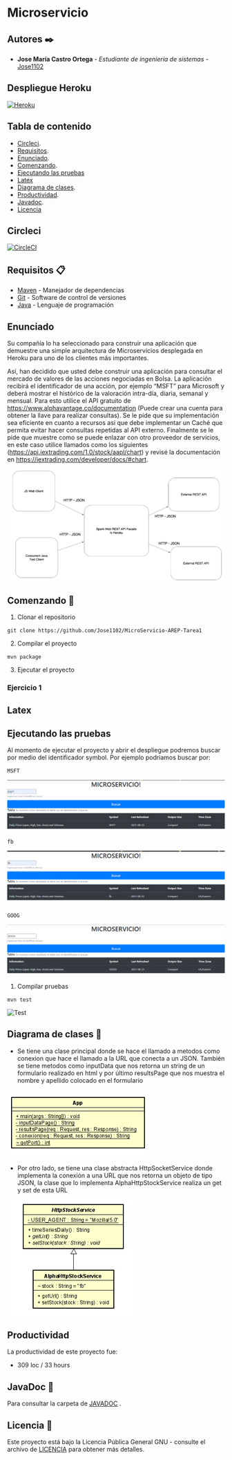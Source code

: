 # Microservicio

## Autores ✒️

* **Jose María Castro Ortega** - *Estudiante de ingeniería de sistemas* - [Jose1102](https://github.com/Jose1102)

## Despliegue Heroku 


[![Heroku](https://www.herokucdn.com/deploy/button.png)](https://microservicio-tarea1.herokuapp.com/)


## Tabla de contenido

- [Circleci](#circleci).
- [Requisitos](#requisitos-).
- [Enunciado](#enunciado).
- [Comenzando](#comenzando-).
- [Ejecutando las pruebas](#ejecutando-las-pruebas)
- [Latex](#latex)
- [Diagrama de clases](#diagrama-de-clases-).
- [Productividad](#productividad).
- [Javadoc](#javaDoc-).
- [Licencia](#licencia-)

## Circleci

[![CircleCI](https://circleci.com/gh/circleci/circleci-docs.svg?style=svg)](https://app.circleci.com/pipelines/github/Jose1102/MicroServicio-AREP-Tarea1)

## Requisitos 📋
* [Maven](https://maven.apache.org/) - Manejador de dependencias
* [Git](https://git-scm.com/) - Software de control de versiones
* [Java](https://www.oracle.com/java/) - Lenguaje de programación

## Enunciado


Su compañía lo ha seleccionado para construir una aplicación que demuestre una simple arquitectura de Microservicios desplegada en Heroku para uno de los clientes más importantes.

Así, han decidido que usted debe construir una aplicación para consultar el mercado de valores de las acciones negociadas en Bolsa.  La aplicación recibirá el identificador de una acción, por ejemplo “MSFT” para Microsoft  y deberá mostrar el histórico de la valoración intra-día, diaria, semanal y mensual. Para esto utilice el API gratuito de https://www.alphavantage.co/documentation (Puede crear una cuenta para obtener la llave para realizar consultas). Se le pide que su implementación sea eficiente en cuanto a recursos así que debe implementar un Caché que permita evitar hacer consultas repetidas al API externo. Finalmente se le pide que muestre como se puede enlazar con otro proveedor de servicios, en este caso utilice llamados como los siguientes (https://api.iextrading.com/1.0/stock/aapl/chart) y revisé la documentación en  https://iextrading.com/developer/docs/#chart.


![Contexto](https://github.com/Jose1102/MicroServicio-AREP-Tarea1/blob/master/images/contexto.PNG)


## Comenzando 🚀
1. Clonar el repositorio
```
git clone https://github.com/Jose1102/MicroServicio-AREP-Tarea1
```

2. Compilar el proyecto

```
mvn package
```

3. Ejecutar el proyecto 

### Ejercicio 1


## Latex


## Ejecutando las pruebas

Al momento de ejecutar el proyecto y abrir el despliegue podremos buscar por medio del identificador symbol. Por ejemplo podriamos buscar por:

```
MSFT
```
![MSFT](https://github.com/Jose1102/MicroServicio-AREP-Tarea1/blob/master/images/msft.PNG)

```
fb
```
![fb](https://github.com/Jose1102/MicroServicio-AREP-Tarea1/blob/master/images/fb.PNG)

```
GOOG
```
![fb](https://github.com/Jose1102/MicroServicio-AREP-Tarea1/blob/master/images/GOOG.PNG)


1. Compilar pruebas

```
mvn test
```

![Test](https://github.com/Jose1102/PicasYFamasGame/blob/master/images/tests.PNG)

## Diagrama de clases 📖


* Se tiene una clase principal donde se hace el llamado a metodos como conexion que hace el llamado a la URL que conecta a un JSON. También se tiene metodos como inputData que nos retorna un string de un formulario realizado en html y por último resultsPage que nos muestra el nombre y apellido colocado en el formulario


![Main](https://github.com/Jose1102/MicroServicio-AREP-Tarea1/blob/master/images/diagrama/App.PNG)


* Por otro lado, se tiene una clase abstracta HttpSocketService donde implementa la conexión a una URL que nos retorna un objeto de tipo JSON, la clase que lo implementa AlphaHttpStockService realiza un get y set de esta URL

![Main](https://github.com/Jose1102/MicroServicio-AREP-Tarea1/blob/master/images/diagrama/HttpService.PNG)


## Productividad
La productividad de este proyecto fue:
* 309 loc / 33 hours

## JavaDoc 📖

Para consultar la carpeta de [JAVADOC](https://github.com/Jose1102/MicroServicio-AREP-Tarea1/tree/master/doc) .

## Licencia 📌

Este proyecto está bajo la Licencia Pública General GNU - consulte el archivo de [LICENCIA](https://github.com/Jose1102/MicroServicio-AREP-Tarea1/blob/master/LICENSE.txt) para obtener más detalles.
